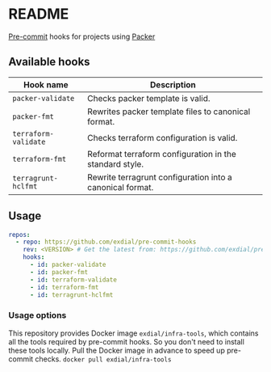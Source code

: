 # README

[Pre-commit](http://pre-commit.com) hooks for projects using [Packer](https://packer.io)

## Available hooks

| **Hook name**        | **Description**                                           |
|----------------------|-----------------------------------------------------------|
| `packer-validate`    | Checks packer template is valid.                          |
| `packer-fmt`         | Rewrites packer template files to canonical format.       |
| `terraform-validate` | Checks terraform configuration is valid.                  |
| `terraform-fmt`      | Reformat terraform configuration in the standard style.   |
| `terragrunt-hclfmt`  | Rewrite terragrunt configuration into a canonical format. |

## Usage

```yaml
repos:
  - repo: https://github.com/exdial/pre-commit-hooks
    rev: <VERSION> # Get the latest from: https://github.com/exdial/pre-commit-hooks/releases
    hooks:
      - id: packer-validate
      - id: packer-fmt
      - id: terraform-validate
      - id: terraform-fmt
      - id: terragrunt-hclfmt
```

### Usage options

This repository provides Docker image `exdial/infra-tools`, which
contains all the tools required by pre-commit hooks. So you don't need
to install these tools locally. Pull the Docker image in advance to
speed up pre-commit checks. `docker pull exdial/infra-tools`
